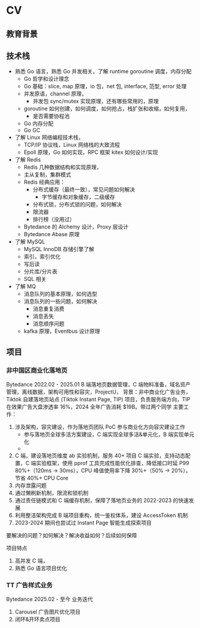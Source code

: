 # CV


## 教育背景

## 技术栈
- 熟悉 Go 语言，熟悉 Go 并发相关，了解 runtime goroutine 调度，内存分配
  - Go 哲学和设计理念
  - Go 基础：slice, map 原理，io 包，net 包, interface, 范型, error 处理
  - 并发原语，channel 原理，
    - 并发包 sync/mutex 实现原理，还有哪些常用的，原理
  - goroutine 如何创建，如何调度，如何抢占，栈扩张和收缩，如何复用，
    - 是否需要协程池
  - Go 内存分配
  - Go GC 
- 了解 Linux 网络编程技术栈，
  - TCP/IP 协议栈，Linux 网络栈的大致流程
  - Epoll 原理，Go 如何实现，RPC 框架 kitex 如何设计/实现
- 了解 Redis 
  - Redis 几种数据结构和实现原理，
  - 主从复制，集群模式
  - Redis 经典应用：
    - 分布式缓存（最终一致），常见问题如何解决
      - 字节缓存和对象缓存，二级缓存
    - 分布式锁，分布式锁的问题，如何解决
    - 限流器
    - 排行榜（没用过）
  - Bytedance 的 Alchemy 设计，Proxy 层设计
  - Bytedance Abase 原理
- 了解 MySQL
  - MySQL InnoDB 存储引擎了解
  - 索引，索引优化
  - 写后读
  - 分片库/分片表
  - SQL 相关
- 了解 MQ
  - 消息队列的基本原理，如何选型
  - 消息队列的一些问题，如何解决
    - 消息重复消费
    - 消息丢失
    - 消息顺序问题
  - kafka 原理，Eventbus 设计原理

## 项目

### 非中国区商业化落地页
Bytedance 2022.02 - 2025.01
B 端落地页数据管理，C 端物料准备，域名资产管理，离线数据，架构可用性和容灾，ProjectU，
背景：非中商业化广告业务，Tiktok 自建落地页站点 (Tiktok Instant Page, TIP) 项目，负责服务端方向，TIP 在效果广告大盘渗透率 16%，2024 全年广告消耗 $19B。带过两个同学
主要工作：
1. 涉及架构，容灾建设，作为落地页团队 PoC 参与商业化方向容灾建设工作
   - 参与落地页全球多活方案建设，C 端实现全球多活&单元化，B 端实现单元化
   - 
2. C 端，建设落地页维度 ab 实验机制，服务 40+ 项目 C 端实验，支持动态配置，C 端实验框架，使用 pprof 工具完成性能优化排查，降低接口时延 P99 80%+（120ms -> 30ms），CPU 峰值使用率下降 30%+（50% -> 20%），节省 40%+ CPU Core
3. 内存泄露问题
4. 通过懒刷新机制，限流和锁机制
5. 通过责任链模式和 C 端缓存机制，保障了落地页业务的 2022-2023 的快速发展
6. 利用整洁架构完成 B 端项目重构，统一鉴权体系，建设 AccessToken 机制
7. 2023-2024 期间也尝试过 Instant Page 智能生成探索项目

要解决的问题？如何解决？解决收益如何？后续如何保障

项目特点
 1. 高并发 C 端，
 2. 熟悉 Go 语言项目优化


### TT 广告样式业务
Bytedance 2025.02 - 至今
业务迭代
 1. Carousel 广告图片优化项目
 2. 闭环&开环卖点项目







